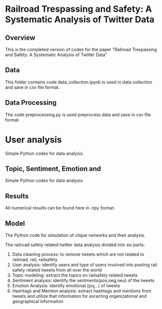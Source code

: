 # Railroad Trespassing and Safety: A Systematic Analysis of Twitter Data

## Overview
This is the completed version of codes for the paper "Railroad Trespassing and Safety: A Systematic Analysis of Twitter Data"
## Data
This folder contains code data_collection.ipynb is used in data collection and save in csv file format. 
## Data Processing
The code preprocessing.py is used preprocess data and save in csv file format. 
# User analysis
Simple Python codes for data analysis.
## Topic, Sentiment, Emotion and 
Simple Python codes for data analysis.
## Results
All numerical results can be found here in .npy format.
## Model
The Python code for simulation of clique networks and their analysis.



The railroad safety related twitter data analysis divided into six parts:
  
  1. Data cleaning process: to remove tweets which are not related to railroad, rail, railsafety
  2. User analysis: identify users and type of users involved into posting rail safety related tweets from all over the world
  3. Topic modeling: extract the topics on railsafety related tweets
  4. Sentiment analysis: identify the sentments(pos,neg,neu) of the tweets
  5. Emotion Analysis: identify emotional (joy,..) of tweets
  6. Hashtags and Mention analysis: extract hashtags and mentions from tweets and utilize that information for exracting organizational and geographical informaiton 
